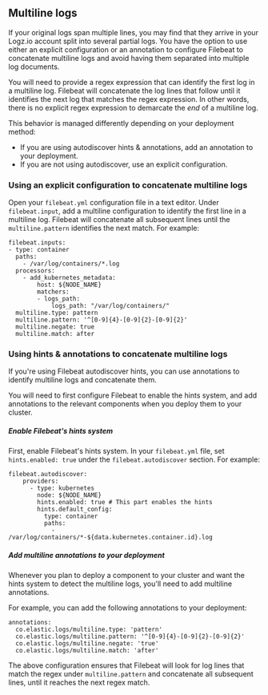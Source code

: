 ## Multiline logs


If your original logs span multiple lines, you may find that they arrive in your Logz.io account split into several partial logs. You have the option to use either an explicit configuration or an annotation to configure Filebeat to concatenate multiline logs and avoid having them separated into multiple log documents.

You will need to provide a regex expression that can identify the first log in a multiline log. Filebeat will concatenate the log lines that follow until it identifies the next log that matches the regex expression. In other words, there is no explicit regex expression to demarcate the _end_ of a multiline log.

This behavior is managed differently depending on your deployment method:

* If you are using autodiscover hints & annotations, add an annotation to your deployment.
* If you are not using autodiscover, use an explicit configuration.



### Using an explicit configuration to concatenate multiline logs

Open your `filebeat.yml` configuration file in a text editor. Under `filebeat.input`, add a multiline configuration to identify the first line in a multiline log. Filebeat will concatenate all subsequent lines until the `multiline.pattern` identifies the next match. For example:



```shell
filebeat.inputs:
- type: container
  paths:
    - /var/log/containers/*.log
  processors:
    - add_kubernetes_metadata:
        host: ${NODE_NAME}
        matchers:
        - logs_path:
            logs_path: "/var/log/containers/"
  multiline.type: pattern
  multiline.pattern: '^[0-9]{4}-[0-9]{2}-[0-9]{2}'
  multiline.negate: true
  multiline.match: after
```

### Using hints & annotations to concatenate multiline logs

If you're using Filebeat autodiscover hints, you can use annotations to identify multiline logs and concatenate them.

You will need to first configure Filebeat to enable the hints system, and add annotations to the relevant components when you deploy them to your cluster.


<div class="tasklist">

##### Enable Filebeat's hints system

First, enable Filebeat's hints system. In your `filebeat.yml` file, set `hints.enabled: true` under the `filebeat.autodiscover` section. For example:


```shell
filebeat.autodiscover:
	providers:
	  - type: kubernetes
	    node: ${NODE_NAME}
	    hints.enabled: true # This part enables the hints
	    hints.default_config:
	      type: container
	      paths:
	        - /var/log/containers/*-${data.kubernetes.container.id}.log
```

##### Add multiline annotations to your deployment

Whenever you plan to deploy a component to your cluster and want the hints system to detect the multiline logs, you'll need to add multiline annotations.

For example, you can add the following annotations to your deployment:

```shell
annotations:
  co.elastic.logs/multiline.type: 'pattern'
  co.elastic.logs/multiline.pattern: '^[0-9]{4}-[0-9]{2}-[0-9]{2}'
  co.elastic.logs/multiline.negate: 'true'
  co.elastic.logs/multiline.match: 'after'
```


The above configuration ensures that Filebeat will look for log lines that match the regex under `multiline.pattern` and concatenate all subsequent lines, until it reaches the next regex match.

</div>